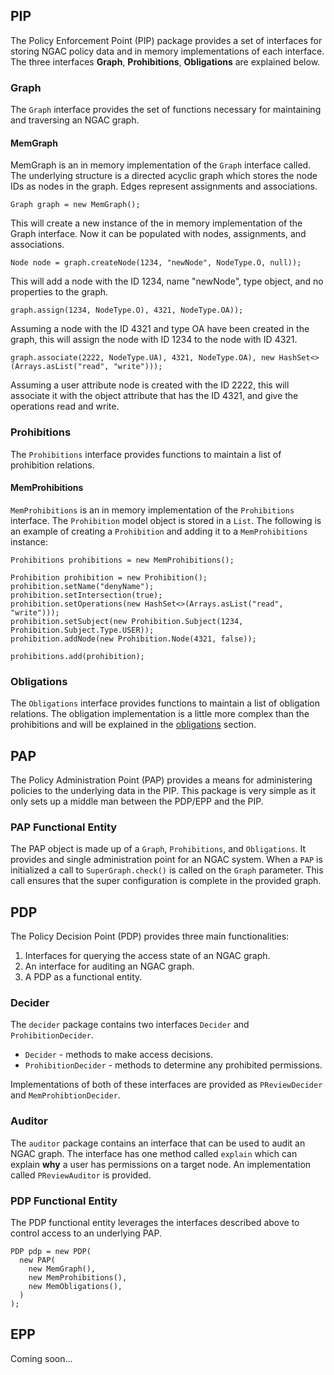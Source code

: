 ## PIP
The Policy Enforcement Point (PIP) package provides a set of interfaces for storing NGAC policy data and in memory implementations of each interface. The three interfaces **Graph**, **Prohibitions**, **Obligations** are explained below.

### Graph
The `Graph` interface provides the set of functions necessary for maintaining and traversing an NGAC graph.

#### MemGraph
MemGraph is an in memory implementation of the `Graph` interface called. The underlying structure is a directed acyclic graph which stores the node IDs as nodes in the graph.  Edges represent assignments and associations.

```
Graph graph = new MemGraph();
```
This will create a new instance of the in memory implementation of the Graph interface. Now it can be populated with
nodes, assignments, and associations.

```
Node node = graph.createNode(1234, "newNode", NodeType.O, null));
```
This will add a node with the ID 1234, name "newNode", type object, and no properties to the graph.

```
graph.assign(1234, NodeType.O), 4321, NodeType.OA));
```
Assuming a node with the ID 4321 and type OA have been created in the graph, this will assign the node with ID 1234 to the
node with ID 4321.

```
graph.associate(2222, NodeType.UA), 4321, NodeType.OA), new HashSet<>(Arrays.asList("read", "write")));
```
Assuming a user attribute node is created with the ID 2222, this will associate it with the object attribute that has the
ID 4321, and give the operations read and write.

### Prohibitions
The `Prohibitions` interface provides functions to maintain a list of prohibition relations.

#### MemProhibitions
`MemProhibitions` is an in memory implementation of the `Prohibitions` interface. The `Prohibition`
model object is stored in a `List`. The following is an example of creating a `Prohibition` and adding it to a `MemProhibitions` instance:
```
Prohibitions prohibitions = new MemProhibitions();

Prohibition prohibition = new Prohibition();
prohibition.setName("denyName");
prohibition.setIntersection(true);
prohibition.setOperations(new HashSet<>(Arrays.asList("read", "write")));
prohibition.setSubject(new Prohibition.Subject(1234, Prohibition.Subject.Type.USER));
prohibition.addNode(new Prohibition.Node(4321, false));

prohibitions.add(prohibition);
```

### Obligations
The `Obligations` interface provides functions to maintain a list of obligation relations. The obligation implementation is a little more complex than the prohibitions and will be explained in the [obligations](/obligations) section.

## PAP
The Policy Administration Point (PAP) provides a means for administering policies to the underlying data in the PIP.  This package is very simple as it only sets up a middle man between the PDP/EPP and the PIP.

### PAP Functional Entity
The PAP object is made up of a `Graph`, `Prohibitions`, and `Obligations`. It provides and single
administration point for an NGAC system. When a `PAP` is initialized a call to `SuperGraph.check()` is called on the `Graph` parameter. This call ensures that the super configuration is complete in the provided graph.

## PDP
The Policy Decision Point (PDP) provides three main functionalities:

1. Interfaces for querying the access state of an NGAC graph.
2. An interface for auditing an NGAC graph.
3. A PDP as a functional entity.

### Decider
The `decider` package contains two interfaces `Decider` and `ProhibitionDecider`.

- `Decider` - methods to make access decisions.
- `ProhibitionDecider` - methods to determine any prohibited permissions.

Implementations of both of these interfaces are provided as `PReviewDecider` and `MemProhibtionDecider`.

### Auditor
The `auditor` package contains an interface that can be used to audit an NGAC graph. The interface has one method called `explain` which can explain **why** a user has permissions on a target node. An implementation called `PReviewAuditor` is provided.

### PDP Functional Entity
The PDP functional entity leverages the interfaces described above to control access to an underlying PAP.
```
PDP pdp = new PDP(
  new PAP(
    new MemGraph(),
    new MemProhibitions(),
    new MemObligations(),
  )
);
```

## EPP
Coming soon...
